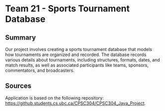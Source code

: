 # Team 21 - Sports Tournament Database

## Summary

Our project involves creating a sports tournament database that models how tournaments
are organized and recorded. The database records various details about tournaments, including
structures, formats, dates, and match results, as well as associated participants like teams,
sponsors, commentators, and broadcasters.

## Sources
Application is based on the following repository: https://github.students.cs.ubc.ca/CPSC304/CPSC304_Java_Project.